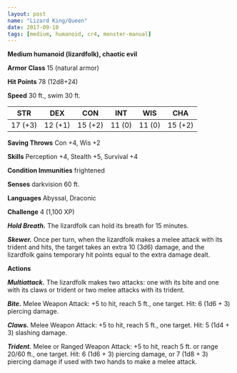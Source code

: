 ```yaml
---
layout: post
name: "Lizard King/Queen"
date: 2017-09-10
tags: [medium, humanoid, cr4, monster-manual]
---
```


**Medium humanoid (lizardfolk), chaotic evil**

**Armor Class** 15 (natural armor)

**Hit Points** 78 (12d8+24)

**Speed** 30 ft., swim 30 ft.

|   STR   |   DEX   |   CON   |   INT   |   WIS   |   CHA   |
|:-----:|:-----:|:-----:|:-----:|:-----:|:-----:|
| 17 (+3) | 12 (+1) | 15 (+2) | 11 (0) | 11 (0) | 15 (+2) |

**Saving Throws** Con +4, Wis +2

**Skills** Perception +4, Stealth +5, Survival +4

**Condition Immunities** frightened

**Senses** darkvision 60 ft.

**Languages** Abyssal, Draconic

**Challenge** 4 (1,100 XP)

***Hold Breath.*** The lizardfolk can hold its breath for 15 minutes.

***Skewer.*** Once per turn, when the lizardfolk makes a melee attack with its trident and hits, the target takes an extra 10 (3d6) damage, and the lizardfolk gains temporary hit points equal to the extra damage dealt.

**Actions**

***Multiattack.*** The lizardfolk makes two attacks: one with its bite and one with its claws or trident or two melee attacks with its trident.

***Bite.*** Melee Weapon Attack: +5 to hit, reach 5 ft., one target. Hit: 6 (1d6 + 3) piercing damage.

***Claws.*** Melee Weapon Attack: +5 to hit, reach 5 ft., one target. Hit: 5 (1d4 + 3) slashing damage.

***Trident.*** Melee or Ranged Weapon Attack: +5 to hit, reach 5 ft. or range 20/60 ft., one target. Hit: 6 (1d6 + 3) piercing damage, or 7 (1d8 + 3) piercing damage if used with two hands to make a melee attack.


